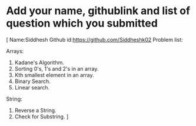 # Add your name, githublink and list of question which you submitted

[
 Name:Siddhesh
 Github id:https://github.com/Siddheshk02
 Problem list: 

Arrays:
1. Kadane's Algorithm.
2. Sorting 0's, 1's and 2's in an array.
3. Kth smallest element in an array.
4. Binary Search.
5. Linear search.

String:
1. Reverse a String.
2. Check for Substring.
]